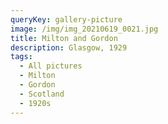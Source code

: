 ```yaml
---
queryKey: gallery-picture
image: /img/img_20210619_0021.jpg
title: Milton and Gordon
description: Glasgow, 1929
tags:
  - All pictures
  - Milton
  - Gordon
  - Scotland
  - 1920s
---
```


